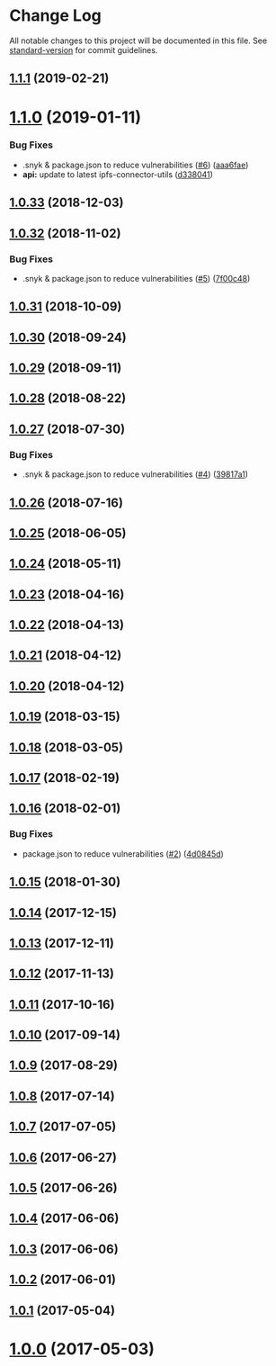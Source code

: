 # Change Log

All notable changes to this project will be documented in this file. See [standard-version](https://github.com/conventional-changelog/standard-version) for commit guidelines.

## [1.1.1](https://github.com/AkashaProject/ipfs-js-connector/compare/v1.1.0...v1.1.1) (2019-02-21)



<a name="1.1.0"></a>
# [1.1.0](https://github.com/AkashaProject/ipfs-js-connector/compare/v1.0.33...v1.1.0) (2019-01-11)


### Bug Fixes

* .snyk & package.json to reduce vulnerabilities ([#6](https://github.com/AkashaProject/ipfs-js-connector/issues/6)) ([aaa6fae](https://github.com/AkashaProject/ipfs-js-connector/commit/aaa6fae))
* **api:** update to latest ipfs-connector-utils ([d338041](https://github.com/AkashaProject/ipfs-js-connector/commit/d338041))



<a name="1.0.33"></a>
## [1.0.33](https://github.com/AkashaProject/ipfs-js-connector/compare/v1.0.32...v1.0.33) (2018-12-03)



<a name="1.0.32"></a>
## [1.0.32](https://github.com/AkashaProject/ipfs-js-connector/compare/v1.0.31...v1.0.32) (2018-11-02)


### Bug Fixes

* .snyk & package.json to reduce vulnerabilities ([#5](https://github.com/AkashaProject/ipfs-js-connector/issues/5)) ([7f00c48](https://github.com/AkashaProject/ipfs-js-connector/commit/7f00c48))



<a name="1.0.31"></a>
## [1.0.31](https://github.com/AkashaProject/ipfs-js-connector/compare/v1.0.30...v1.0.31) (2018-10-09)



<a name="1.0.30"></a>
## [1.0.30](https://github.com/AkashaProject/ipfs-js-connector/compare/v1.0.29...v1.0.30) (2018-09-24)



<a name="1.0.29"></a>
## [1.0.29](https://github.com/AkashaProject/ipfs-js-connector/compare/v1.0.28...v1.0.29) (2018-09-11)



<a name="1.0.28"></a>
## [1.0.28](https://github.com/AkashaProject/ipfs-js-connector/compare/v1.0.27...v1.0.28) (2018-08-22)



<a name="1.0.27"></a>
## [1.0.27](https://github.com/AkashaProject/ipfs-js-connector/compare/v1.0.26...v1.0.27) (2018-07-30)


### Bug Fixes

* .snyk & package.json to reduce vulnerabilities ([#4](https://github.com/AkashaProject/ipfs-js-connector/issues/4)) ([39817a1](https://github.com/AkashaProject/ipfs-js-connector/commit/39817a1))



<a name="1.0.26"></a>
## [1.0.26](https://github.com/AkashaProject/ipfs-js-connector/compare/v1.0.25...v1.0.26) (2018-07-16)



<a name="1.0.25"></a>
## [1.0.25](https://github.com/AkashaProject/ipfs-js-connector/compare/v1.0.24...v1.0.25) (2018-06-05)



<a name="1.0.24"></a>
## [1.0.24](https://github.com/AkashaProject/ipfs-js-connector/compare/v1.0.23...v1.0.24) (2018-05-11)



<a name="1.0.23"></a>
## [1.0.23](https://github.com/AkashaProject/ipfs-js-connector/compare/v1.0.22...v1.0.23) (2018-04-16)



<a name="1.0.22"></a>
## [1.0.22](https://github.com/AkashaProject/ipfs-js-connector/compare/v1.0.21...v1.0.22) (2018-04-13)



<a name="1.0.21"></a>
## [1.0.21](https://github.com/AkashaProject/ipfs-js-connector/compare/v1.0.20...v1.0.21) (2018-04-12)



<a name="1.0.20"></a>
## [1.0.20](https://github.com/AkashaProject/ipfs-js-connector/compare/v1.0.19...v1.0.20) (2018-04-12)



<a name="1.0.19"></a>
## [1.0.19](https://github.com/AkashaProject/ipfs-js-connector/compare/v1.0.18...v1.0.19) (2018-03-15)



<a name="1.0.18"></a>
## [1.0.18](https://github.com/AkashaProject/ipfs-js-connector/compare/v1.0.17...v1.0.18) (2018-03-05)



<a name="1.0.17"></a>
## [1.0.17](https://github.com/AkashaProject/ipfs-js-connector/compare/v1.0.16...v1.0.17) (2018-02-19)



<a name="1.0.16"></a>
## [1.0.16](https://github.com/AkashaProject/ipfs-js-connector/compare/v1.0.15...v1.0.16) (2018-02-01)


### Bug Fixes

* package.json to reduce vulnerabilities ([#2](https://github.com/AkashaProject/ipfs-js-connector/issues/2)) ([4d0845d](https://github.com/AkashaProject/ipfs-js-connector/commit/4d0845d))



<a name="1.0.15"></a>
## [1.0.15](https://github.com/AkashaProject/ipfs-js-connector/compare/v1.0.14...v1.0.15) (2018-01-30)



<a name="1.0.14"></a>
## [1.0.14](https://github.com/AkashaProject/ipfs-js-connector/compare/v1.0.13...v1.0.14) (2017-12-15)



<a name="1.0.13"></a>
## [1.0.13](https://github.com/AkashaProject/ipfs-js-connector/compare/v1.0.12...v1.0.13) (2017-12-11)



<a name="1.0.12"></a>
## [1.0.12](https://github.com/AkashaProject/ipfs-js-connector/compare/v1.0.11...v1.0.12) (2017-11-13)



<a name="1.0.11"></a>
## [1.0.11](https://github.com/AkashaProject/ipfs-js-connector/compare/v1.0.10...v1.0.11) (2017-10-16)



<a name="1.0.10"></a>
## [1.0.10](https://github.com/AkashaProject/ipfs-js-connector/compare/v1.0.9...v1.0.10) (2017-09-14)



<a name="1.0.9"></a>
## [1.0.9](https://github.com/AkashaProject/ipfs-js-connector/compare/v1.0.8...v1.0.9) (2017-08-29)



<a name="1.0.8"></a>
## [1.0.8](https://github.com/AkashaProject/ipfs-js-connector/compare/v1.0.7...v1.0.8) (2017-07-14)



<a name="1.0.7"></a>
## [1.0.7](https://github.com/AkashaProject/ipfs-js-connector/compare/v1.0.6...v1.0.7) (2017-07-05)



<a name="1.0.6"></a>
## [1.0.6](https://github.com/AkashaProject/ipfs-js-connector/compare/v1.0.5...v1.0.6) (2017-06-27)



<a name="1.0.5"></a>
## [1.0.5](https://github.com/AkashaProject/ipfs-js-connector/compare/v1.0.4...v1.0.5) (2017-06-26)



<a name="1.0.4"></a>
## [1.0.4](https://github.com/AkashaProject/ipfs-js-connector/compare/v1.0.3...v1.0.4) (2017-06-06)



<a name="1.0.3"></a>
## [1.0.3](https://github.com/AkashaProject/ipfs-js-connector/compare/v1.0.2...v1.0.3) (2017-06-06)



<a name="1.0.2"></a>
## [1.0.2](https://github.com/AkashaProject/ipfs-js-connector/compare/v1.0.0...v1.0.2) (2017-06-01)



<a name="1.0.1"></a>
## [1.0.1](https://github.com/AkashaProject/ipfs-js-connector/compare/v1.0.0...v1.0.1) (2017-05-04)



<a name="1.0.0"></a>
# [1.0.0](https://github.com/AkashaProject/ipfs-js-connector/compare/v1.0.1...v1.0.0) (2017-05-03)
